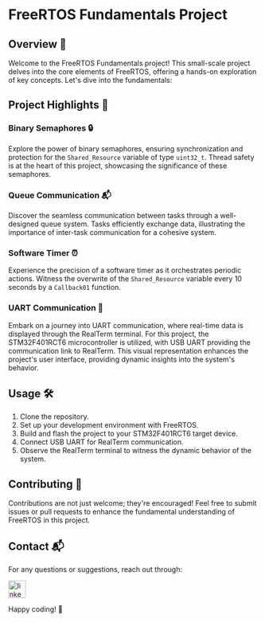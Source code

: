 # FreeRTOS Fundamentals Project

## Overview 🚀

Welcome to the FreeRTOS Fundamentals project! This small-scale project delves into the core elements of FreeRTOS, offering a hands-on exploration of key concepts. Let's dive into the fundamentals:

## Project Highlights 🧾

### Binary Semaphores 🔒

Explore the power of binary semaphores, ensuring synchronization and protection for the `Shared_Resource` variable of type `uint32_t`. Thread safety is at the heart of this project, showcasing the significance of these semaphores.

### Queue Communication 📬

Discover the seamless communication between tasks through a well-designed queue system. Tasks efficiently exchange data, illustrating the importance of inter-task communication for a cohesive system.

### Software Timer ⏰

Experience the precision of a software timer as it orchestrates periodic actions. Witness the overwrite of the `Shared_Resource` variable every 10 seconds by a `Callback01` function.

### UART Communication 📡

Embark on a journey into UART communication, where real-time data is displayed through the RealTerm terminal. For this project, the STM32F401RCT6 microcontroller is utilized, with USB UART providing the communication link to RealTerm. This visual representation enhances the project's user interface, providing dynamic insights into the system's behavior.

## Usage 🛠

1. Clone the repository.
2. Set up your development environment with FreeRTOS.
3. Build and flash the project to your STM32F401RCT6 target device.
4. Connect USB UART for RealTerm communication.
5. Observe the RealTerm terminal to witness the dynamic behavior of the system.

## Contributing 🤝

Contributions are not just welcome; they're encouraged! Feel free to submit issues or pull requests to enhance the fundamental understanding of FreeRTOS in this project.

## Contact 📬

For any questions or suggestions, reach out through:

  <a href="https://www.linkedin.com/in/seif-eldarageely-a27125227/?trk=public-profile-join-page" target="_blank">
    <img src="https://img.shields.io/static/v1?message=LinkedIn&logo=linkedin&label=&color=0077B5&logoColor=white&labelColor=&style=for-the-badge" height="35" alt="linkedin logo"  />
  </a>

Happy coding! 🚀
